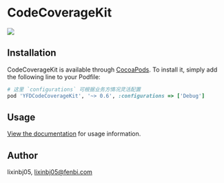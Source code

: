 # CodeCoverageKit

![](https://yfd-tool.oss-cn-beijing.aliyuncs.com/coco/coco_docs/logo.png)

## Installation

CodeCoverageKit is available through [CocoaPods](https://cocoapods.org). To install
it, simply add the following line to your Podfile:

``` ruby
# 这里 `configurations` 可根据业务方情况灵活配置
pod 'YFDCodeCoverageKit', '~> 0.6', :configurations => ['Debug']
```

## Usage

[View the documentation](http://coco.zhenguanyu.com) for usage information.

## Author

lixinbj05, lixinbj05@fenbi.com
